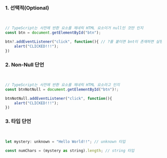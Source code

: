 ### 1. 선택적(Optional)

<br>

``` javascript
// TypeScript는 사전에 반환 요소를 제네릭 HTML 요소이거 null인 것만 인지
const btn = document.getElementById("btn");

btn?.addEventListener("click", function(){ // ?를 붙이면 bnt이 존재하면 실행, 존재하지 않으면 실행하지 않음
    alert("CLICKED!!!");
})

```


### 2. Non-Null 단언 

<br>

```javascript 
// TypeScript는 사전에 반환 요소를 제네릭 HTML 요소라고 인지
const btnNotNull = document.getElementById("btn")!; 

btnNotNull.addEventListener("click", function(){ 
    alert("CLICKED!!!");
})

```

### 3. 타입 단언

<br>

``` javascript
let mystery: unknown = "Hello World!!"; // unknown 타입

const numChars = (mystery as string).length; // string 타입


```

